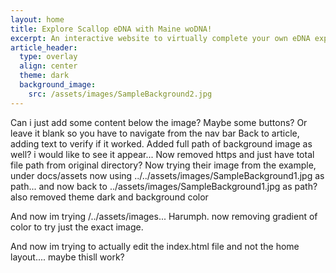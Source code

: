 ```yaml
---
layout: home
title: Explore Scallop eDNA with Maine woDNA!
excerpt: An interactive website to virtually complete your own eDNA experiment
article_header:
  type: overlay
  align: center
  theme: dark
  background_image:
    src: /assets/images/SampleBackground2.jpg
---
```


Can i just add some content below the image? Maybe some buttons? Or leave it blank so you have to navigate from the nav bar
Back to article, adding text to verify if it worked. Added full path of background image as well? i would like to see it appear...
Now removed https and just have total file path from original directory? Now trying their image from the example, under docs/assets
now using ../../assets/images/SampleBackground1.jpg as path... and now back to ../assets/images/SampleBackground1.jpg as path? also removed theme dark and background color

And now im trying /../assets/images... Harumph. now removing gradient of color to try just the exact image. 


And now im trying to actually edit the index.html file and not the home layout.... maybe thisll work?